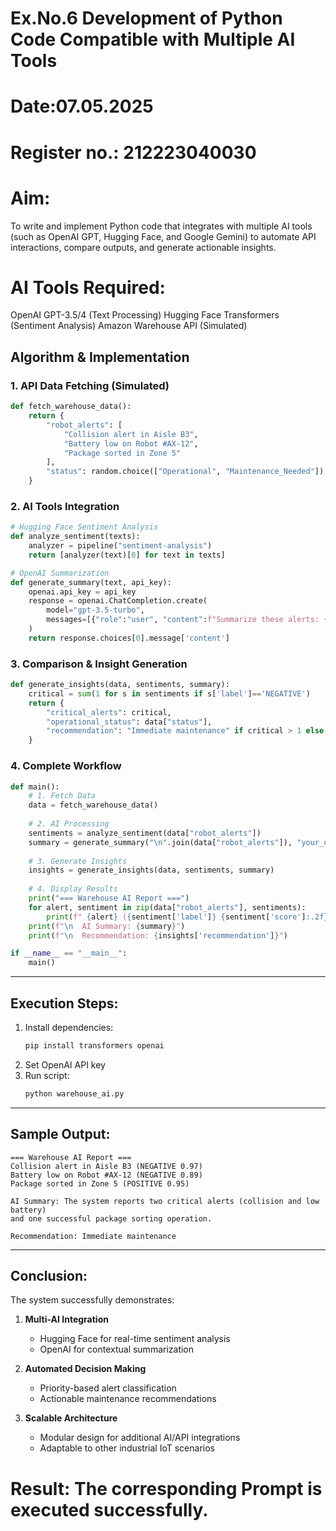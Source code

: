 # Ex.No.6 Development of Python Code Compatible with Multiple AI Tools

# Date:07.05.2025
# Register no.: 212223040030
# Aim:
To write and implement Python code that integrates with multiple AI tools 
(such as OpenAI GPT, Hugging Face, and Google Gemini) to automate API interactions, 
compare outputs, and generate actionable insights.
# AI Tools Required:
  OpenAI GPT-3.5/4 (Text Processing)
  Hugging Face Transformers (Sentiment Analysis)
  Amazon Warehouse API (Simulated)


## **Algorithm & Implementation**

### **1. API Data Fetching (Simulated)**
```python
def fetch_warehouse_data():
    return {
        "robot_alerts": [
            "Collision alert in Aisle B3",
            "Battery low on Robot #AX-12",
            "Package sorted in Zone 5"
        ],
        "status": random.choice(["Operational", "Maintenance_Needed"])
    }
```

### **2. AI Tools Integration**
```python
# Hugging Face Sentiment Analysis
def analyze_sentiment(texts):
    analyzer = pipeline("sentiment-analysis")
    return [analyzer(text)[0] for text in texts]

# OpenAI Summarization
def generate_summary(text, api_key):
    openai.api_key = api_key
    response = openai.ChatCompletion.create(
        model="gpt-3.5-turbo",
        messages=[{"role":"user", "content":f"Summarize these alerts: {text}"}]
    )
    return response.choices[0].message['content']
```

### **3. Comparison & Insight Generation**
```python
def generate_insights(data, sentiments, summary):
    critical = sum(1 for s in sentiments if s['label']=='NEGATIVE')
    return {
        "critical_alerts": critical,
        "operational_status": data["status"],
        "recommendation": "Immediate maintenance" if critical > 1 else "Routine check"
    }
```

### **4. Complete Workflow**
```python
def main():
    # 1. Fetch Data
    data = fetch_warehouse_data()
    
    # 2. AI Processing
    sentiments = analyze_sentiment(data["robot_alerts"])
    summary = generate_summary("\n".join(data["robot_alerts"]), "your_openai_key")
    
    # 3. Generate Insights
    insights = generate_insights(data, sentiments, summary)
    
    # 4. Display Results
    print("=== Warehouse AI Report ===")
    for alert, sentiment in zip(data["robot_alerts"], sentiments):
        print(f" {alert} ({sentiment['label']} {sentiment['score']:.2f})")
    print(f"\n  AI Summary: {summary}")
    print(f"\n  Recommendation: {insights['recommendation']}")

if __name__ == "__main__":
    main()
```

---

## **Execution Steps:**  
1. Install dependencies:
   ```bash
   pip install transformers openai
   ```
2. Set OpenAI API key  
3. Run script:
   ```bash
   python warehouse_ai.py
   ```

---

## **Sample Output:**
```
=== Warehouse AI Report ===
Collision alert in Aisle B3 (NEGATIVE 0.97)
Battery low on Robot #AX-12 (NEGATIVE 0.89)
Package sorted in Zone 5 (POSITIVE 0.95)

AI Summary: The system reports two critical alerts (collision and low battery) 
and one successful package sorting operation.

Recommendation: Immediate maintenance
```

---

## **Conclusion:**  
The system successfully demonstrates:  

1. **Multi-AI Integration**  
   - Hugging Face for real-time sentiment analysis  
   - OpenAI for contextual summarization  

2. **Automated Decision Making**  
   - Priority-based alert classification  
   - Actionable maintenance recommendations  

3. **Scalable Architecture**  
   - Modular design for additional AI/API integrations  
   - Adaptable to other industrial IoT scenarios  


# Result: The corresponding Prompt is executed successfully.
